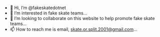 - 👋 Hi, I’m @fakeskatedotnet
- 👀 I’m interested in fake skate teams...
- 💞️ I’m looking to collaborate on this website to help promote fake skate teams...
- 📫 How to reach me is email, skate.or.split.2001@gmail.com...

<!---
fakeskatedotnet/fakeskatedotnet is a ✨ special ✨ repository because its `README.md` (this file) appears on your GitHub profile.
You can click the Preview link to take a look at your changes.
--->
